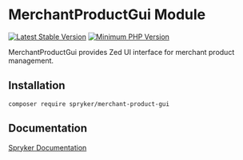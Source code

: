# MerchantProductGui Module
[![Latest Stable Version](https://poser.pugx.org/spryker/merchant-product-gui/v/stable.svg)](https://packagist.org/packages/spryker/merchant-product-gui)
[![Minimum PHP Version](https://img.shields.io/badge/php-%3E%3D%207.4-8892BF.svg)](https://php.net/)

MerchantProductGui provides Zed UI interface for merchant product management.

## Installation

```
composer require spryker/merchant-product-gui
```

## Documentation

[Spryker Documentation](https://docs.spryker.com)
